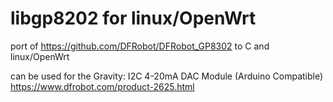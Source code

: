 # libgp8202 for linux/OpenWrt
port of https://github.com/DFRobot/DFRobot_GP8302 to C and linux/OpenWrt

can be used for the Gravity: I2C 4-20mA DAC Module (Arduino Compatible)  
https://www.dfrobot.com/product-2625.html

